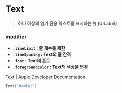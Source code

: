 # Text

> **하나 이상의 읽기 전용 텍스트를 표시하는 뷰 (UILabel)**
> 

### modifier

- **`.lineLimit` : 줄 개수를 제한**
- **`.lineSpacing` : Text의 줄 간격**
- **`.font` : Text의 폰트**
- **`.foregroundColor` : Text의 색상을 변경**

[Text | Apple Developer Documentation](https://developer.apple.com/documentation/swiftui/text)

```swift
Text("Hamlet")
```
